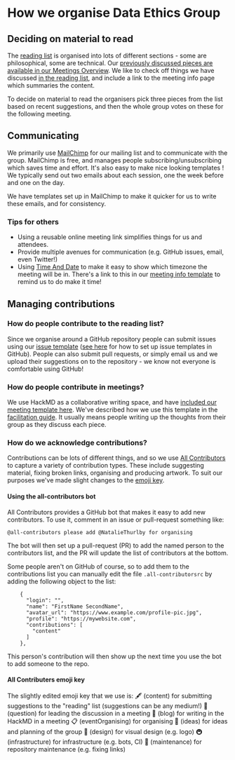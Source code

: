 
# How we organise Data Ethics Group

## Deciding on material to read
The [reading list](./../READING-LIST.md) is organised into lots of different sections - some are philosophical, some are technical. Our [previously discussed pieces are available in our Meetings Overview](./../MEETINGS.md). We like to check off things we have discussed [in the reading list](./../READING-LIST.md), and include a link to the meeting info page which summaries the content.  

To decide on material to read the organisers pick three pieces from the list based on recent suggestions, and then the whole group votes on these for the following meeting. 

## Communicating
We primarily use [MailChimp](https://mailchimp.com/) for our mailing list and to communicate with the group. MailChimp is free, and manages people subscribing/unsubscribing which saves time and effort. It's also easy to make nice looking templates ! We typically send out two emails about each session, one the week before and one on the day.   

We have templates set up in MailChimp to make it quicker for us to write these emails, and for consistency. 

### Tips for others
- Using a reusable online meeting link simplifies things for us and attendees. 
- Provide multiple avenues for communication (e.g. GitHub issues, email, even Twitter!)
- Using [Time And Date](https://www.timeanddate.com/worldclock/fixedform.html) to make it easy to show which timezone the meeting will be in. There's a link to this in our [meeting info template](./templates/meeting_info_template.md) to remind us to do make it time! 

## Managing contributions

### How do people contribute to the reading list?
Since we organise around a GitHub repository people can submit issues using our [issue template](./templates/reading-suggestion-issue-template.md) ([see here](https://docs.github.com/en/communities/using-templates-to-encourage-useful-issues-and-pull-requests/configuring-issue-templates-for-your-repository) for how to set up issue templates in GitHub). People can also submit pull requests, or simply email us and we upload their suggestions on to the repository - we know not everyone is comfortable using GitHub!

### How do people contribute in meetings?
We use HackMD as a collaborative writing space, and have [included our meeting template here](./templates/HackMD_meeting_template.md). We've described how we use this template in the [facilitation guide](./facilitating.md). It usually means people writing up the thoughts from their group as they discuss each piece. 

### How do we acknowledge contributions?
Contributions can be lots of different things, and so we use [All Contributors](https://allcontributors.org/) to capture a variety of contribution types. These include suggesting material, fixing broken links, organising and producing artwork. To suit our purposes we've made slight changes to the [emoji key](#all-contributors-emoji-key).  

#### Using the all-contributors bot
All Contributors provides a GitHub bot that makes it easy to add new contributors. 
To use it, comment in an issue or pull-request something like:  
```
@all-contributors please add @NatalieThurlby for organising  
```
The bot will then set up a pull-request (PR) to add the named person to the contributors list, and the PR will update the list of contributors at the bottom.  

Some people aren't on GitHub of course, so to add them to the contributions list you can manually edit the file `.all-contributorsrc` by adding the following object to the list:  
```
    {
      "login": "",
      "name": "FirstName SecondName",
      "avatar_url": "https://www.example.com/profile-pic.jpg",
      "profile": "https://mywebsite.com",
      "contributions": [
        "content"
      ]
    },
```
This person's contribution will then show up the next time you use the bot to add someone to the repo.  

#### All Contributers emoji key
The slightly edited emoji key that we use is: 
🖋 (content) for submitting suggestions to the "reading" list (suggestions can be any medium!)
💬 (question) for leading the discussion in a meeting
📝 (blog) for writing in the HackMD in a meeting
📋 (eventOrganising) for organising
🤔 (ideas) for ideas and planning of the group
🎨 (design) for visual design (e.g. logo)
🚇 (infrastructure) for infrastructure (e.g. bots, CI)
🚧 (maintenance) for repository maintenance (e.g. fixing links)

